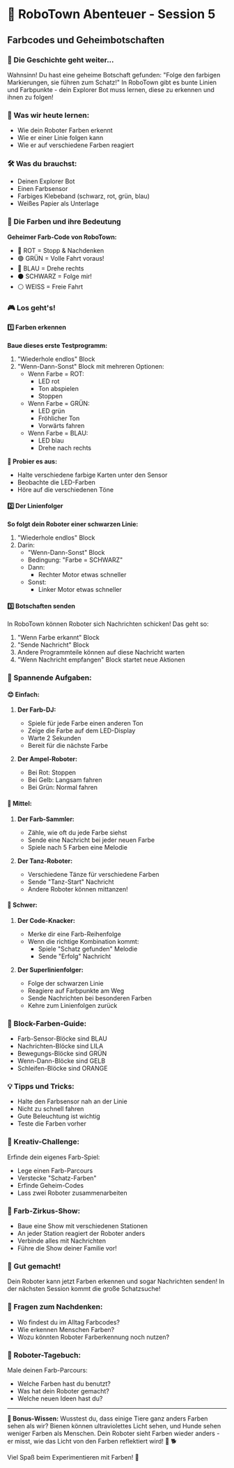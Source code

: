 # 🤖 RoboTown Abenteuer - Session 5
## Farbcodes und Geheimbotschaften

### 📜 Die Geschichte geht weiter...
Wahnsinn! Du hast eine geheime Botschaft gefunden: "Folge den farbigen Markierungen, sie führen zum Schatz!" In RoboTown gibt es bunte Linien und Farbpunkte - dein Explorer Bot muss lernen, diese zu erkennen und ihnen zu folgen!

### 🎯 Was wir heute lernen:
- Wie dein Roboter Farben erkennt
- Wie er einer Linie folgen kann
- Wie er auf verschiedene Farben reagiert

### 🛠️ Was du brauchst:
- Deinen Explorer Bot
- Einen Farbsensor
- Farbiges Klebeband (schwarz, rot, grün, blau)
- Weißes Papier als Unterlage

### 🎨 Die Farben und ihre Bedeutung
**Geheimer Farb-Code von RoboTown:**
- 🔴 ROT = Stopp & Nachdenken
- 🟢 GRÜN = Volle Fahrt voraus!
- 🔵 BLAU = Drehe rechts
- ⚫ SCHWARZ = Folge mir!
- ⚪ WEISS = Freie Fahrt

### 🎮 Los geht's!

#### 1️⃣ Farben erkennen
**Baue dieses erste Testprogramm:**
1. "Wiederhole endlos" Block
2. "Wenn-Dann-Sonst" Block mit mehreren Optionen:
   - Wenn Farbe = ROT:
     - LED rot
     - Ton abspielen
     - Stoppen
   - Wenn Farbe = GRÜN:
     - LED grün
     - Fröhlicher Ton
     - Vorwärts fahren
   - Wenn Farbe = BLAU:
     - LED blau
     - Drehe nach rechts

**🎈 Probier es aus:**
- Halte verschiedene farbige Karten unter den Sensor
- Beobachte die LED-Farben
- Höre auf die verschiedenen Töne

#### 2️⃣ Der Linienfolger
**So folgt dein Roboter einer schwarzen Linie:**
1. "Wiederhole endlos" Block
2. Darin:
   - "Wenn-Dann-Sonst" Block
   - Bedingung: "Farbe = SCHWARZ"
   - Dann:
     - Rechter Motor etwas schneller
   - Sonst:
     - Linker Motor etwas schneller

#### 3️⃣ Botschaften senden
In RoboTown können Roboter sich Nachrichten schicken! Das geht so:
1. "Wenn Farbe erkannt" Block
2. "Sende Nachricht" Block
3. Andere Programmteile können auf diese Nachricht warten
4. "Wenn Nachricht empfangen" Block startet neue Aktionen

### 🎯 Spannende Aufgaben:

#### 😊 Einfach:
1. **Der Farb-DJ:**
   - Spiele für jede Farbe einen anderen Ton
   - Zeige die Farbe auf dem LED-Display
   - Warte 2 Sekunden
   - Bereit für die nächste Farbe

2. **Der Ampel-Roboter:**
   - Bei Rot: Stoppen
   - Bei Gelb: Langsam fahren
   - Bei Grün: Normal fahren

#### 🤔 Mittel:
1. **Der Farb-Sammler:**
   - Zähle, wie oft du jede Farbe siehst
   - Sende eine Nachricht bei jeder neuen Farbe
   - Spiele nach 5 Farben eine Melodie

2. **Der Tanz-Roboter:**
   - Verschiedene Tänze für verschiedene Farben
   - Sende "Tanz-Start" Nachricht
   - Andere Roboter können mittanzen!

#### 🌟 Schwer:
1. **Der Code-Knacker:**
   - Merke dir eine Farb-Reihenfolge
   - Wenn die richtige Kombination kommt:
     - Spiele "Schatz gefunden" Melodie
     - Sende "Erfolg" Nachricht

2. **Der Superlinienfolger:**
   - Folge der schwarzen Linie
   - Reagiere auf Farbpunkte am Weg
   - Sende Nachrichten bei besonderen Farben
   - Kehre zum Linienfolgen zurück

### 🎨 Block-Farben-Guide:
- Farb-Sensor-Blöcke sind BLAU
- Nachrichten-Blöcke sind LILA
- Bewegungs-Blöcke sind GRÜN
- Wenn-Dann-Blöcke sind GELB
- Schleifen-Blöcke sind ORANGE

### 💡 Tipps und Tricks:
- Halte den Farbsensor nah an der Linie
- Nicht zu schnell fahren
- Gute Beleuchtung ist wichtig
- Teste die Farben vorher

### 🌈 Kreativ-Challenge:
Erfinde dein eigenes Farb-Spiel:
- Lege einen Farb-Parcours
- Verstecke "Schatz-Farben"
- Erfinde Geheim-Codes
- Lass zwei Roboter zusammenarbeiten

### 🎪 Farb-Zirkus-Show:
- Baue eine Show mit verschiedenen Stationen
- An jeder Station reagiert der Roboter anders
- Verbinde alles mit Nachrichten
- Führe die Show deiner Familie vor!

### 🎉 Gut gemacht!
Dein Roboter kann jetzt Farben erkennen und sogar Nachrichten senden! In der nächsten Session kommt die große Schatzsuche!

### 🤔 Fragen zum Nachdenken:
- Wo findest du im Alltag Farbcodes?
- Wie erkennen Menschen Farben?
- Wozu könnten Roboter Farberkennung noch nutzen?

### 📝 Roboter-Tagebuch:
Male deinen Farb-Parcours:
- Welche Farben hast du benutzt?
- Was hat dein Roboter gemacht?
- Welche neuen Ideen hast du?

---
**💫 Bonus-Wissen:** Wusstest du, dass einige Tiere ganz anders Farben sehen als wir? Bienen können ultraviolettes Licht sehen, und Hunde sehen weniger Farben als Menschen. Dein Roboter sieht Farben wieder anders - er misst, wie das Licht von den Farben reflektiert wird! 🐝 🐕

Viel Spaß beim Experimentieren mit Farben! 🌈
